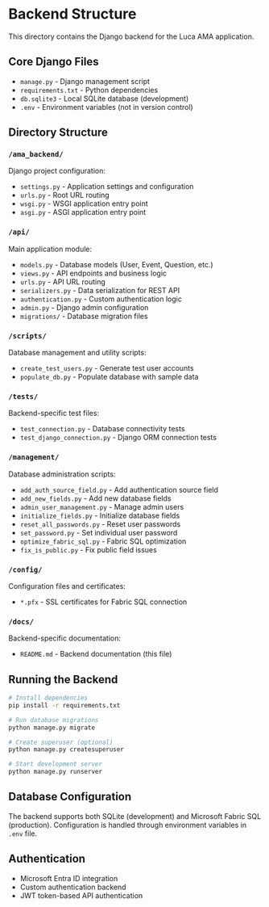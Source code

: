 # Backend Structure

This directory contains the Django backend for the Luca AMA application.

## Core Django Files

- `manage.py` - Django management script
- `requirements.txt` - Python dependencies
- `db.sqlite3` - Local SQLite database (development)
- `.env` - Environment variables (not in version control)

## Directory Structure

### `/ama_backend/`
Django project configuration:
- `settings.py` - Application settings and configuration
- `urls.py` - Root URL routing
- `wsgi.py` - WSGI application entry point
- `asgi.py` - ASGI application entry point

### `/api/`
Main application module:
- `models.py` - Database models (User, Event, Question, etc.)
- `views.py` - API endpoints and business logic
- `urls.py` - API URL routing
- `serializers.py` - Data serialization for REST API
- `authentication.py` - Custom authentication logic
- `admin.py` - Django admin configuration
- `migrations/` - Database migration files

### `/scripts/`
Database management and utility scripts:
- `create_test_users.py` - Generate test user accounts
- `populate_db.py` - Populate database with sample data

### `/tests/`
Backend-specific test files:
- `test_connection.py` - Database connectivity tests
- `test_django_connection.py` - Django ORM connection tests

### `/management/`
Database administration scripts:
- `add_auth_source_field.py` - Add authentication source field
- `add_new_fields.py` - Add new database fields
- `admin_user_management.py` - Manage admin users
- `initialize_fields.py` - Initialize database fields
- `reset_all_passwords.py` - Reset user passwords
- `set_password.py` - Set individual user password
- `optimize_fabric_sql.py` - Fabric SQL optimization
- `fix_is_public.py` - Fix public field issues

### `/config/`
Configuration files and certificates:
- `*.pfx` - SSL certificates for Fabric SQL connection

### `/docs/`
Backend-specific documentation:
- `README.md` - Backend documentation (this file)

## Running the Backend

```bash
# Install dependencies
pip install -r requirements.txt

# Run database migrations
python manage.py migrate

# Create superuser (optional)
python manage.py createsuperuser

# Start development server
python manage.py runserver
```

## Database Configuration

The backend supports both SQLite (development) and Microsoft Fabric SQL (production). Configuration is handled through environment variables in `.env` file.

## Authentication

- Microsoft Entra ID integration
- Custom authentication backend
- JWT token-based API authentication

